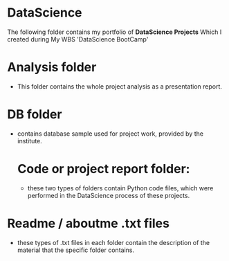 # DataScience
The following folder contains my portfolio of **DataScience Projects** Which I created during My WBS 'DataScience BootCamp'

# Analysis folder
  * This folder contains the whole project analysis as a presentation report.
# DB folder 
 * contains database sample used for project work, provided by the institute.

   # Code or project report folder:
     * these two types of folders contain Python code files, which were performed in the DataScience process of these projects.
  
  # Readme / aboutme .txt files
   * these types of .txt files in each folder contain the description of the material that the specific folder contains.
